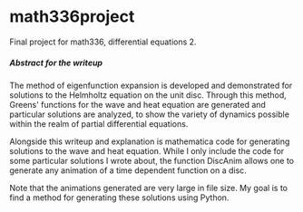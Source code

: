 # math336project
 Final project for math336, differential equations 2.

##### Abstract for the writeup 
The method of eigenfunction expansion is developed and demonstrated for solutions to the Helmholtz equation on the unit disc. Through this method, Greens' functions for the wave and heat equation are generated and particular solutions are analyzed, to show the variety of dynamics possible within the realm of partial differential equations.

Alongside this writeup and explanation is mathematica code for generating solutions to the wave and heat equation. While I only include the code for some particular solutions I wrote about, the function DiscAnim allows one to generate any animation of a time dependent function on a disc. 

Note that the animations generated are very large in file size. My goal is to find a method for generating these solutions using Python.